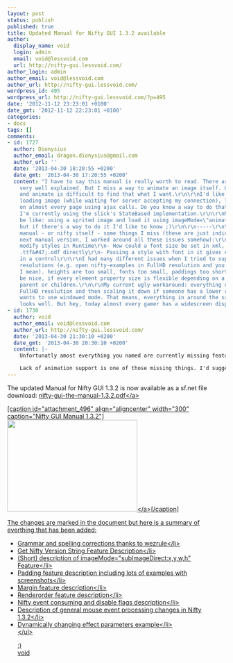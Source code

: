 ```yaml
---
layout: post
status: publish
published: true
title: Updated Manual for Nifty GUI 1.3.2 available
author:
  display_name: void
  login: admin
  email: void@lessvoid.com
  url: http://nifty-gui.lessvoid.com/
author_login: admin
author_email: void@lessvoid.com
author_url: http://nifty-gui.lessvoid.com/
wordpress_id: 495
wordpress_url: http://nifty-gui.lessvoid.com/?p=495
date: '2012-11-12 23:23:01 +0100'
date_gmt: '2012-11-12 22:23:01 +0100'
categories:
- docs
tags: []
comments:
- id: 1727
  author: Dionysius
  author_email: dragon.dionysius@gmail.com
  author_url: ''
  date: '2013-04-30 18:20:55 +0200'
  date_gmt: '2013-04-30 17:20:55 +0200'
  content: "I have to say this manual is really worth to read. There are a lot things
    very well explained. But I miss a way to animate an image itself. Using nifty
    and animate is difficult to find that what I want.\r\n\r\nI'd like to have a animated
    loading image (while waiting for server accepting my connection), like they exist
    on almost every page using ajax calls. Do you know a way to do that in nifty?
    I'm currently using the slick's StateBased implementation.\r\n\r\nMy idea would
    be like: using a sprited image and load it using imageMode=\"animate:w-sprite,h-sprite,interval-ms\",
    but if there's a way to do it I'd like to know ;)\r\n\r\n-----\r\n\r\nAbout the
    manual - or nifty itself - some things I miss (these are just indicators for the
    next manual version, I worked around all these issues somehow):\r\n- How can I
    modify styles in Runtime\r\n- How could a font size be set in xml, when using
    .ttf&#47;.odf directly\r\n- Passing a style with font in it gives error when using
    in a control\r\n\r\nI had many different issues when I tried to support different
    resolutions (e.g. open nifty-examples in FullHD resolution and you'll see what
    I mean). heights are too small, fonts too small, paddings too short. It would
    be nice, if every element property size is flexible depending on a value from
    parent or children.\r\n\r\nMy current ugly workaround: everything optimized for
    FullHD resolution and then scaling it down if someone has a lower resolution or
    wants to use windowed mode. That means, everything in around the same aspect ration
    looks well. But hey, today almost every gamer has a widescreen display."
- id: 1730
  author: void
  author_email: void@lessvoid.com
  author_url: http://nifty-gui.lessvoid.com/
  date: '2013-04-30 21:30:10 +0200'
  date_gmt: '2013-04-30 20:30:10 +0200'
  content: |-
    Unfortunatly amost everything you named are currently missing feature in Nifty ;) Most of them not that easy to fix&#47;add. You might want to add them to the github issue tracker so that they don't get lost. It's much easier to reply&#47;work on things there.

    Lack of animation support is one of those missing things. I'd suggest using a custom effect for this as a workaround. You could add a couple of images to your custom effect, add your effect to the onActive slot and then basically just display individual images in time. Not very comfortable tho but might work. Lack of a format to store animation was the biggest issue when I looked into that some time ago. But somehow I never got around to add that.
---
```

<p>The updated Manual for Nifty GUI 1.3.2 is now available as a sf.net file download: <a href="http:&#47;&#47;sourceforge.net&#47;projects&#47;nifty-gui&#47;files&#47;nifty-gui&#47;1.3.2&#47;nifty-gui-the-manual-1.3.2.pdf&#47;download">nifty-gui-the-manual-1.3.2.pdf<&#47;a></p>
<p>[caption id="attachment_496" align="aligncenter" width="300" caption="Nifty GUI Manual 1.3.2"]<a href="http:&#47;&#47;sourceforge.net&#47;projects&#47;nifty-gui&#47;files&#47;nifty-gui&#47;1.3.2&#47;nifty-gui-the-manual-1.3.2.pdf&#47;download"><img src="http:&#47;&#47;nifty-gui.lessvoid.com&#47;wp-content&#47;2012&#47;11&#47;Bildschirmfoto-2012-11-12-um-23.04.59-300x211.png" alt="" title="Nifty GUI Manual 1.3.2" width="300" height="211" class="size-medium wp-image-496" &#47;><&#47;a>[&#47;caption]</p>
<p>The changes are marked in the document but here is a summary of everthing that has been added:
<ul>
<li>Grammar and spelling corrections thanks to wezrule<&#47;li>
<li>Get Nifty Version String Feature Description<&#47;li>
<li>(Short) description of imageMode="subImageDirect:x,y,w,h" Feature<&#47;li>
<li>Padding feature description including lots of examples with screenshots<&#47;li>
<li>Margin feature description<&#47;li>
<li>Renderorder feature description<&#47;li>
<li>Nifty event consuming and disable flags description<&#47;li>
<li>Description of general mouse event processing changes in Nifty 1.3.2<&#47;li>
<li>Dynamically changing effect parameters example<&#47;li><br />
<&#47;ul></p>
<p>:)<br />
void</p>
